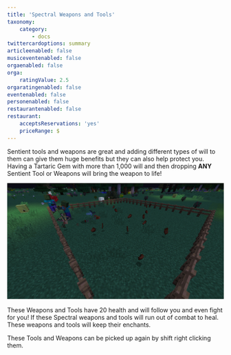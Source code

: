 ```yaml
---
title: 'Spectral Weapons and Tools'
taxonomy:
    category:
        - docs
twittercardoptions: summary
articleenabled: false
musiceventenabled: false
orgaenabled: false
orga:
    ratingValue: 2.5
orgaratingenabled: false
eventenabled: false
personenabled: false
restaurantenabled: false
restaurant:
    acceptsReservations: 'yes'
    priceRange: $
---
```


Sentient tools and weapons are great and adding different types of will to them can give them huge benefits but they can also help protect you. Having a Tartaric Gem with more than 1,000 will and then dropping **ANY** Sentient Tool or Weapons will bring the weapon to life!

![](Spectral%20sword.jpg)

These Weapons and Tools have 20 health and will follow you and even fight for you! If these Spectral weapons and tools will run out of combat to heal. These weapons and tools will keep their enchants.

These Tools and Weapons can be picked up again by shift right clicking them.
